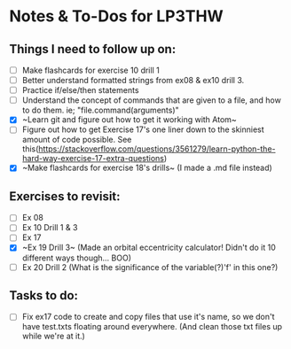 # Notes & To-Dos for LP3THW
## Things I need to follow up on:
- [ ] Make flashcards for exercise 10 drill 1
- [ ] Better understand formatted strings from ex08 & ex10 drill 3.
- [ ] Practice if/else/then statements
- [ ] Understand the concept of commands that are given to a file, and how to do them. ie; "file.command(arguments)"
- [X] ~Learn git and figure out how to get it working with Atom~
- [ ] Figure out how to get Exercise 17's one liner down to the skinniest amount of code possible.
See this(https://stackoverflow.com/questions/3561279/learn-python-the-hard-way-exercise-17-extra-questions)
- [X] ~Make flashcards for exercise 18's drills~ (I made a .md file instead)

## Exercises to revisit:
- [ ] Ex 08
- [ ] Ex 10 Drill 1 & 3
- [ ] Ex 17
- [X] ~Ex 19 Drill 3~ (Made an orbital eccentricity calculator! Didn't do it 10 different ways though... BOO)
- [ ] Ex 20 Drill 2 (What is the significance of the variable(?)'f' in this one?)

## Tasks to do:
- [ ] Fix ex17 code to create and copy files that use it's name, so we don't have test.txts floating around everywhere. (And clean those txt files up while we're at it.)
